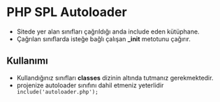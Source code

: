 PHP SPL Autoloader
==========

<ul>
	<li>Sitede yer alan sınıfları çağrıldığı anda include eden kütüphane.</li>
	<li>Çağrılan sınıflarda isteğe bağlı çalışan <b>_init</b> metotunu çağırır.</li>
</ul>

<h2>Kullanımı</h2>

<ul>
  <li>Kullandığınız sınıfları <b>classes</b> dizinin altında tutmanız gerekmektedir.</li>
  <li>projenize autoloader sınıfını dahil etmeniz yeterlidir</li>
  <code>include('autoloader.php');</code>
</ul>